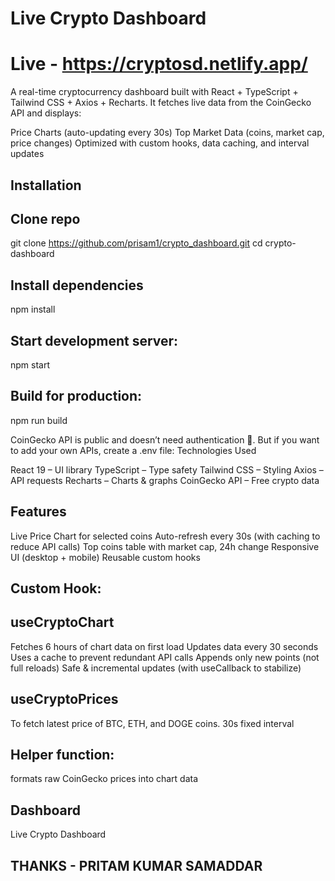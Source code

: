 # Live Crypto Dashboard
# Live - https://cryptosd.netlify.app/
A real-time cryptocurrency dashboard built with React + TypeScript + Tailwind CSS + Axios + Recharts.
It fetches live data from the CoinGecko API and displays:

Price Charts (auto-updating every 30s)
Top Market Data (coins, market cap, price changes) 
Optimized with custom hooks, data caching, and interval updates

## Installation
## Clone repo
git clone https://github.com/prisam1/crypto_dashboard.git
cd crypto-dashboard

## Install dependencies
npm install 

## Start development server:
npm start

## Build for production:
npm run build
 
CoinGecko API is public and doesn’t need authentication 🚀.
But if you want to add your own APIs, create a .env file:
Technologies Used

React 19 – UI library
TypeScript – Type safety
Tailwind CSS – Styling
Axios – API requests
Recharts – Charts & graphs
CoinGecko API – Free crypto data

## Features
 Live Price Chart for selected coins
 Auto-refresh every 30s (with caching to reduce API calls)
 Top coins table with market cap, 24h change 
 Responsive UI (desktop + mobile)
 Reusable custom hooks 

## Custom Hook: 
## useCryptoChart
Fetches 6 hours of chart data on first load
Updates data every 30 seconds
Uses a cache to prevent redundant API calls
Appends only new points (not full reloads)
Safe & incremental updates (with useCallback to stabilize)

## useCryptoPrices 
To fetch latest price of BTC, ETH, and DOGE coins.
30s fixed interval

## Helper function:
formats raw CoinGecko prices into chart data

## Dashboard
Live Crypto Dashboard

## THANKS - PRITAM KUMAR SAMADDAR